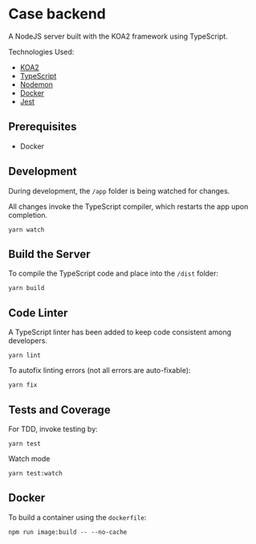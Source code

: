 # Case backend

A NodeJS server built with the KOA2 framework using TypeScript.

Technologies Used:

* [KOA2](http://koajs.com/)
* [TypeScript](https://www.typescriptlang.org/)
* [Nodemon](https://nodemon.io/)
* [Docker](https://www.docker.com/)
* [Jest](https://jestjs.io/)

## Prerequisites

* Docker

## Development

During development, the `/app` folder is being watched for changes.

All changes invoke the TypeScript compiler, which restarts the app upon completion.

```shell
yarn watch
```

## Build the Server

To compile the TypeScript code and place into the `/dist` folder:

```shell
yarn build
```

## Code Linter

A TypeScript linter has been added to keep code consistent among developers.

```shell
yarn lint
```

To autofix linting errors (not all errors are auto-fixable):

```shell
yarn fix
```

## Tests and Coverage

For TDD, invoke testing by:

```shell
yarn test
```

Watch mode

```shell
yarn test:watch
```

## Docker

To build a container using the `dockerfile`:

```shell
npm run image:build -- --no-cache
```
